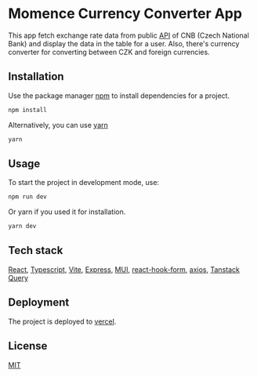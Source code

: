 # Momence Currency Converter App

This app fetch exchange rate data from public [API](https://www.cnb.cz/en/financial-markets/foreign-exchange-market/central-bank-exchange-rate-fixing/central-bank-exchange-rate-fixing/daily.txt) of CNB (Czech National Bank) and display the data in the table for a user. Also, there's currency converter for converting between CZK and foreign currencies.

## Installation

Use the package manager [npm](https://docs.npmjs.com/downloading-and-installing-node-js-and-npm) to install dependencies for a project.
```bash
npm install
```

Alternatively, you can use [yarn](https://classic.yarnpkg.com/lang/en/docs/install/)
```bash
yarn
```

## Usage

To start the project in development mode, use:

```bash
npm run dev
```

Or yarn if you used it for installation.
```bash
yarn dev
```
## Tech stack
[React](https://react.dev/), [Typescript](https://www.typescriptlang.org/), [Vite](https://vitejs.dev/), [Express](https://expressjs.com/), [MUI](https://mui.com/), [react-hook-form](https://react-hook-form.com/), [axios](https://github.com/axios/axios), [Tanstack Query](https://tanstack.com/)

## Deployment
The project is deployed to [vercel](https://momence-currency-converter.vercel.app/).

## License
[MIT](https://choosealicense.com/licenses/mit/)